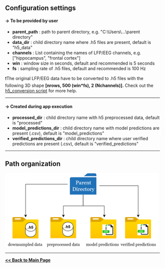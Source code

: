 ## Configuration settings

#### -> To be provided by user
- **parent_path** : path to parent directory, e.g. "C:\\Users\\...\\parent directory"
- **data_dir** : child directory name where .h5 files are present, default is "h5_data"
- **channels** : List containing the names of LFP/EEG channels, e.g. ["hippocampus", "frontal cortex"]
- **win** : window size in seconds, default and recommended is 5 seconds
- **fs** : sampling rate of .h5 files, default and recommended is 100 Hz

:exclamation:The original LFP/EEG data have to be converted to .h5 files with the following 3D shape **[nrows, 500 (win*fs), 2 (Nchannels)].**
Check out the [h5_conversion script](/examples/to_h5.py) for more help.

---

#### -> Created during app execution
- **processed_dir** : child directory name with h5 preprocessed data, default is "processed"
- **model_predictions_dir** : child directory name with model predictions are present (.csv), default is "model_predictions"
- **verified_predictions_dir** : child directory name where user verified predictions are present (.csv), default is "verified_predictions"

---
## Path organization

<img src="configuration_paths.png" width="500">

---

**[<< Back to Main Page](/README.md)**
